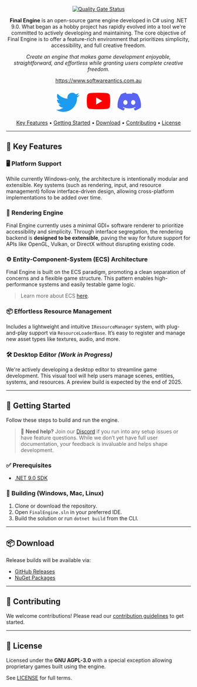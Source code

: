 <div align="center">
  
  [![Quality Gate Status](https://sonarcloud.io/api/project_badges/measure?project=softwareantics_FinalEngine&metric=alert_status)](https://sonarcloud.io/summary/new_code?id=softwareantics_FinalEngine) 
  
  <strong>Final Engine</strong> is an open-source game engine developed in C# using .NET 9.0. 
  What began as a hobby project has rapidly evolved into a tool we're committed to actively developing and maintaining. 
  The core objective of Final Engine is to offer a feature-rich environment that prioritizes simplicity, accessibility, and full creative freedom.
</div>

<p align="center">
  <em>Create an engine that makes game development enjoyable, straightforward, and effortless while granting users complete creative freedom.</em>
</p>

<div align="center">

https://www.softwareantics.com.au
<br><br>
 <a href="https://www.x.com/softwareantics"><img src="https://raw.githubusercontent.com/CLorant/readme-social-icons/refs/heads/main/large/colored/twitter.svg" alt="Twitter"></a>
  &nbsp;&nbsp;&nbsp;
  <a href="https://www.youtube.com/@softwareantics"><img src="https://raw.githubusercontent.com/CLorant/readme-social-icons/refs/heads/main/large/colored/youtube.svg" alt="YouTube"></a>
  &nbsp;&nbsp;&nbsp;
  <a href="https://discord.gg/UNdKXsdeQb"><img src="https://raw.githubusercontent.com/CLorant/readme-social-icons/refs/heads/main/large/colored/discord.svg" alt="Discord"></a>
</div>

<p align="center">
  <a href="#-key-features">Key Features</a> •
  <a href="#-getting-started">Getting Started</a> •
  <a href="#-download">Download</a> •
  <a href="#-contributing">Contributing</a> •
  <a href="#-license">License</a>
</p>

---

## 🔑 Key Features

### 🖥️ Platform Support

While currently Windows-only, the architecture is intentionally modular and extensible. Key systems (such as rendering, input, and resource management) follow interface-driven design, allowing cross-platform implementations to be added over time.

### 🎨 Rendering Engine

Final Engine currently uses a minimal GDI+ software renderer to prioritize accessibility and simplicity. Through interface segregation, the rendering backend is **designed to be extensible**, paving the way for future support for APIs like OpenGL, Vulkan, or DirectX without disrupting existing code.

### ⚙️ Entity-Component-System (ECS) Architecture

Final Engine is built on the ECS paradigm, promoting a clean separation of concerns and a flexible game structure. This pattern enables high-performance systems and easily testable game logic.

> Learn more about ECS [here](https://en.wikipedia.org/wiki/Entity_component_system).

### 📦 Effortless Resource Management

Includes a lightweight and intuitive `IResourceManager` system, with plug-and-play support via `ResourceLoaderBase`. It’s easy to register and manage new asset types like textures, audio, and more.

### 🛠️ Desktop Editor *(Work in Progress)*

We're actively developing a desktop editor to streamline game development. This visual tool will help users manage scenes, entities, systems, and resources. A preview build is expected by the end of 2025.

---

## 🚀 Getting Started

Follow these steps to build and run the engine.

> 💬 **Need help?** Join our [Discord](https://discord.gg/UNdKXsdeQb) if you run into any setup issues or have feature questions. While we don’t yet have full user documentation, your feedback is invaluable and helps shape development.

### ✅ Prerequisites

- [.NET 9.0 SDK](https://dotnet.microsoft.com/download/dotnet/9.0)

### 🧱 Building (Windows, Mac, Linux)

1. Clone or download the repository.
2. Open `FinalEngine.sln` in your preferred IDE.
3. Build the solution or run `dotnet build` from the CLI.

---

## 📦 Download

Release builds will be available via:

- [GitHub Releases](https://github.com/softwareantics/FinalEngine/releases)
- [NuGet Packages](https://www.nuget.org/profiles/softwareantics)

---

## 🤝 Contributing

We welcome contributions! Please read our [contribution guidelines](./.github/CONTRIBUTING.md) to get started.

---

## 🧾 License

Licensed under the **GNU AGPL-3.0** with a special exception allowing proprietary games built using the engine.

See [LICENSE](./LICENSE) for full terms.
